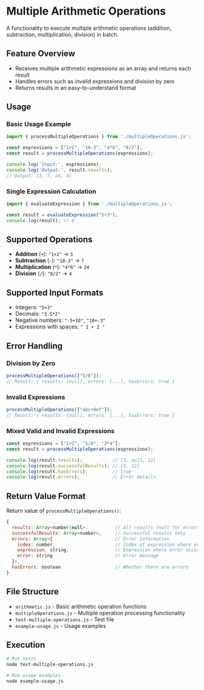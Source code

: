 # Multiple Arithmetic Operations

A functionality to execute multiple arithmetic operations (addition, subtraction, multiplication, division) in batch.

## Feature Overview

- Receives multiple arithmetic expressions as an array and returns each result
- Handles errors such as invalid expressions and division by zero
- Returns results in an easy-to-understand format

## Usage

### Basic Usage Example

```javascript
import { processMultipleOperations } from './multipleOperations.js';

const expressions = ["1+2", "10-3", "4*6", "8/2"];
const result = processMultipleOperations(expressions);

console.log('Input:', expressions);
console.log('Output:', result.results);
// Output: [3, 7, 24, 4]
```

### Single Expression Calculation

```javascript
import { evaluateExpression } from './multipleOperations.js';

const result = evaluateExpression("5+3");
console.log(result); // 8
```

## Supported Operations

- **Addition** (`+`): `"1+2"` → `3`
- **Subtraction** (`-`): `"10-3"` → `7`
- **Multiplication** (`*`): `"4*6"` → `24`
- **Division** (`/`): `"8/2"` → `4`

## Supported Input Formats

- Integers: `"5+3"`
- Decimals: `"3.5*2"`
- Negative numbers: `"-5+10"`, `"10+-3"`
- Expressions with spaces: `" 1 + 2 "`

## Error Handling

### Division by Zero

```javascript
processMultipleOperations(["5/0"]);
// Result: { results: [null], errors: [...], hasErrors: true }
```

### Invalid Expressions

```javascript
processMultipleOperations(["abc+def"]);
// Result: { results: [null], errors: [...], hasErrors: true }
```

### Mixed Valid and Invalid Expressions

```javascript
const expressions = ["1+2", "5/0", "3*4"];
const result = processMultipleOperations(expressions);

console.log(result.results);           // [3, null, 12]
console.log(result.successfulResults); // [3, 12]
console.log(result.hasErrors);         // true
console.log(result.errors);            // Error details
```

## Return Value Format

Return value of `processMultipleOperations()`:

```javascript
{
  results: Array<number|null>,          // All results (null for errors)
  successfulResults: Array<number>,     // Successful results only
  errors: Array<{                       // Error information
    index: number,                      // Index of expression where error occurred
    expression: string,                 // Expression where error occurred
    error: string                       // Error message
  }>,
  hasErrors: boolean                    // Whether there are errors
}
```

## File Structure

- `arithmetic.js` - Basic arithmetic operation functions
- `multipleOperations.js` - Multiple operation processing functionality
- `test-multiple-operations.js` - Test file
- `example-usage.js` - Usage examples

## Execution

```bash
# Run tests
node test-multiple-operations.js

# Run usage examples
node example-usage.js
```